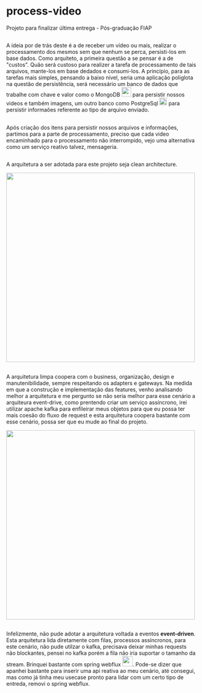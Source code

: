 # process-video
Projeto para finalizar última entrega - Pós-graduação FIAP

##
<p style='text-align: indent'> A ideia por de trás deste é a de receber um vídeo ou mais, realizar o processamento dos mesmos sem que nenhum se perca, persisti-los em base dados.
Como arquiteto, a primeira questão a se pensar é a de "custos". Quão será custoso para realizer a tarefa de processamento de tais arquivos, mante-los em base dedados e consumi-los.
A princípio, para as tarefas mais simples, pensando a baixo nível, seria uma aplicação poliglota na questão de persistência, será necessário um banco de dados que trabalhe com chave e valor como o MongoDB <img src="https://github.com/user-attachments/assets/9cd41ad2-cccd-4863-b5e2-cfed465dcc55" width="25"> para persistir nossos videos e também imagens, um outro banco como PostgreSql
<img src="https://github.com/user-attachments/assets/744c5564-978f-4e56-9c80-17709a30724c" width="20"> para persistir informaões referente ao tipo de arquivo enviado.</p>

##
Após criação dos itens para persistir nossos arquivos e informações, partimos para a parte de processamento, preciso que cada video encaminhado para o processamento não interrompido, vejo uma alternativa como um serviço reativo talvez, mensageria.

##
A arquitetura a ser adotada para este projeto seja clean architecture.

<img src="https://github.com/user-attachments/assets/48d89f4b-e2d8-4bf0-9fd9-c153b53639a0" width="500">

##
<p style='text-align: indent'>A arquitetura limpa coopera com o business, organização, design e manutenibilidade, sempre respeitando os adapters e gateways. Na medida em que a construção e implementação das features, venho analisando melhor a arquitetura e me pergunto se não seria melhor para esse cenário a arquiteura event-drive, como prentendo criar um serviço assíncrono, irei utilizar apache kafka para enfileirar meus objetos para que eu possa ter mais coesão do fluxo de request e esta arquitetura coopera bastante com esse cenário, possa ser que eu mude ao final do projeto.</p>

<img src="https://github.com/user-attachments/assets/12514a6b-0c2e-4459-b1b6-6ea1d3f49017" width="500">

##
<p style='text-align: indent'>Infelizmente, não pude adotar a arquitetura voltada a eventos <b>event-driven</b>. Esta arquitetura lida diretamente com filas, processos assíncronos, para este cenário, não pude utilzar o kafka, precisava deixar minhas requests não blockantes, pensei no kafka porém a fila não iria suportar o tamanho da stream.
Brinquei bastante com spring webflux <img src="https://gitlab.com/uploads/-/system/project/avatar/25570288/webflux.png" width="27">. Pode-se dizer que apanhei bastante para inserir uma api reativa ao meu cenário, até consegui, mas como já tinha meu usecase pronto para lidar com um certo tipo de entreda, removi o spring webflux.</p>






